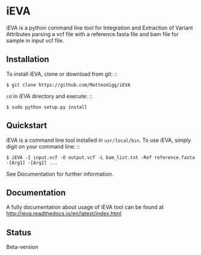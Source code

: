 iEVA
====

iEVA is a python command line tool for Integration and Extraction of Variant Attributes parsing a vcf file with a reference.fasta file and bam file for sample in input vcf file.


Installation
------------
To install iEVA, clone or download from git: ::

	$ git clone https://github.com/Matteodigg/iEVA

``cd`` in iEVA directory and execute: ::

	$ sudo python setup.py install


Quickstart
----------
iEVA is a command line tool installed in ``usr/local/bin``. To use iEVA, simply digit on your command line: ::

	$ iEVA -I input.vcf -O output.vcf -L bam_list.txt -Ref reference.fasta -[Arg1] -[Arg2] ...

See Documentation for further information.

Documentation
-------------
A fully documentation about usage of iEVA tool can be found at http://ieva.readthedocs.io/en/latest/index.html


Status
------
Beta-version

